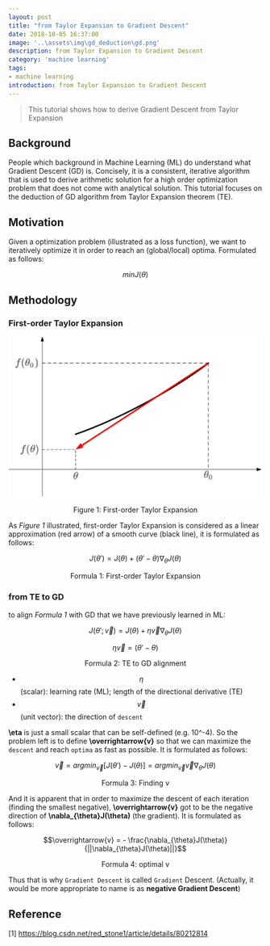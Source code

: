 ```yaml
---
layout: post
title: "from Taylor Expansion to Gradient Descent"
date: 2018-10-05 16:37:00
image: '..\assets\img\gd_deduction\gd.png'
description: from Taylor Expansion to Gradient Descent
category: 'machine learning'
tags:
- machine learning
introduction: from Taylor Expansion to Gradient Descent
---
```


> This tutorial shows how to derive Gradient Descent from Taylor Expansion

## Background
People which background in Machine Learning (ML) do understand what Gradient Descent (GD) is. Concisely, it is a consistent, iterative algorithm that is used to derive arithmetic solution for a high order optimization problem that does not come with analytical solution. This tutorial focuses on the deduction of GD algorithm from Taylor Expansion theorem (TE).

## Motivation
Given a optimization problem (illustrated as a loss function), we want to iteratively optimize it in order to reach an (global/local) optima. Formulated as follows:

$$min J(\theta)$$

## Methodology

### First-order Taylor Expansion
![Figure 1](..\assets\img\gd_deduction\taylor_approx.png)
<center>Figure 1: First-order Taylor Expansion</center>

As *Figure 1* illustrated, first-order Taylor Expansion is considered as a linear approximation (red arrow) of a smooth curve (black line), it is formulated as follows:

$$J(\theta') = J(\theta) + (\theta' - \theta)\nabla_{\theta}J(\theta)$$

<center>Formula 1: First-order Taylor Expansion</center>

### from TE to GD
to align *Formula 1* with GD that we have previously learned in ML:

$$J(\theta'; \overrightarrow{v}) = J(\theta) + \eta\overrightarrow{v}\nabla_{\theta}J(\theta)$$

$$\eta\overrightarrow{v} = (\theta' - \theta)$$

<center>Formula 2: TE to GD alignment</center>

- $$\eta$$ (scalar): learning rate (ML); length of the directional derivative (TE)
- $$\overrightarrow{v}$$ (unit vector): the direction of `descent`  

**\eta** is just a small scalar that can be self-defined (e.g. 10^-4). So the problem left is to define **\overrightarrow{v}** so that we can maximize the `descent` and reach `optima` as fast as possible. It is formulated as follows:

$$\overrightarrow{v} = arg min_{\overrightarrow{v}} [J(\theta') - J(\theta)] = arg min_{\overrightarrow{v}} \overrightarrow{v}\nabla_{\theta}J(\theta)$$  

<center>Formula 3: Finding v</center>

And it is apparent that in order to maximize the descent of each iteration (finding the smallest negative), **\overrightarrow{v}** got to be the negative direction of **\nabla_{\theta}J(\theta)** (the gradient). It is formulated as follows:

$$\overrightarrow{v} =  - \frac{\nabla_{\theta}J(\theta)}{||\nabla_{\theta}J(\theta)||}$$

<center>Formula 4: optimal v</center>

Thus that is why `Gradient Descent` is called `Gradient` Descent. (Actually, it would be more appropriate to name is as **negative Gradient Descent**)

## Reference
[1] https://blog.csdn.net/red_stone1/article/details/80212814





